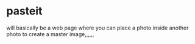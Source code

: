 # pasteit
will basically be a web page where you can place a photo inside another photo to create a master image,,,,,,
